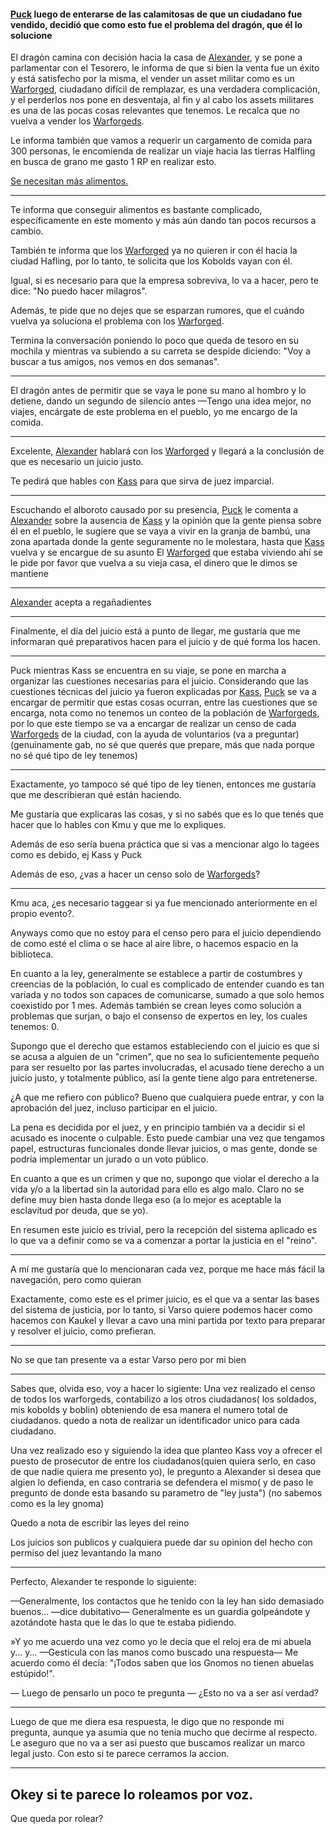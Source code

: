 #### [Puck](Puck.md) luego de enterarse de las calamitosas de que un ciudadano fue vendido, decidió que como esto fue el problema del dragón, que él lo solucione

El dragón camina con decisión hacia la casa de [Alexander](../../!EVENTOS/NPC´s/Alexander.md), y se pone a parlamentar con el Tesorero, le informa de que si bien la venta fue un éxito y está satisfecho por la misma, el vender un asset militar como es un [Warforged](../../../../Nova%20Spes/Recursos%20especiales%20y%20Assets%20del%20reino/Warforgeds.md), ciudadano difícil de remplazar, es una verdadera complicación, y el perderlos nos pone en desventaja, al fin y al cabo los assets militares es una de las pocas cosas relevantes que tenemos.  Le recalca que no vuelva a vender los [Warforgeds](../../../../Nova%20Spes/Recursos%20especiales%20y%20Assets%20del%20reino/Warforgeds.md). 

Le informa también que vamos a requerir un cargamento de comida para 300 personas, le encomienda de realizar un viaje hacia las tierras Halfling en busca de grano
me gasto 1 RP en realizar esto.

[Se necesitan más alimentos.](../../Kmu/Kass/Se%20necesitan%20mas%20alimentos..md)

---

Te informa que conseguir alimentos es bastante complicado, específicamente en este momento y más aún dando tan pocos recursos a cambio.

También te informa que los [Warforged](../../../../Nova%20Spes/Recursos%20especiales%20y%20Assets%20del%20reino/Warforgeds.md) ya no quieren ir con él hacia la ciudad Hafling, por lo tanto, te solicita que los Kobolds vayan con él.

Igual, si es necesario para que la empresa sobreviva, lo va a hacer, pero te dice: "No puedo hacer milagros".

Además, te pide que no dejes que se esparzan rumores, que el cuándo vuelva ya soluciona el problema con los [Warforged](../../../../Nova%20Spes/Recursos%20especiales%20y%20Assets%20del%20reino/Warforgeds.md).

Termina la conversación poniendo lo poco que queda de tesoro en su mochila y mientras va subiendo a su carreta se despide diciendo: "Voy a buscar a tus amigos, nos vemos en dos semanas".

---

El dragón antes de permitir que se vaya le pone su mano al hombro y lo detiene, dando un segundo de silencio antes 
—Tengo una idea mejor, no viajes, encárgate de este problema en el pueblo, yo me encargo de la comida. 

---

Excelente, [Alexander](../../!EVENTOS/NPC´s/Alexander.md) hablará con los [Warforged](../../../../Nova%20Spes/Recursos%20especiales%20y%20Assets%20del%20reino/Warforgeds.md) y llegará a la conclusión de que es necesario un juicio justo.

Te pedirá que hables con [Kass](../../Kmu/Kass/Kass.md) para que sirva de juez imparcial.

---

Escuchando el alboroto causado por su presencia, [Puck](Puck.md) le comenta a [Alexander](../../!EVENTOS/NPC´s/Alexander.md) sobre la ausencia de [Kass](../../Kmu/Kass/Kass.md) y la opinión que la gente piensa sobre él en el pueblo, le sugiere que se vaya a vivir en la granja de bambú, una zona apartada donde la gente seguramente no le molestara, hasta que [Kass](../../Kmu/Kass/Kass.md) vuelva y se encargue de su asunto
El [Warforged](../../../../Nova%20Spes/Recursos%20especiales%20y%20Assets%20del%20reino/Warforgeds.md) que estaba viviendo ahí se le pide por favor que vuelva a su vieja casa, el dinero que le dimos se mantiene

--- 

[Alexander](../../!EVENTOS/NPC´s/Alexander.md) acepta a regañadientes

---

Finalmente, el día del juicio está a punto de llegar, me gustaría que me informaran qué preparativos hacen para el juicio y de qué forma los hacen. 

---
Puck mientras Kass se encuentra en su viaje, se pone en marcha a organizar las cuestiones necesarias para el juicio.
Considerando que las cuestiones técnicas del juicio ya fueron explicadas por [Kass](../../Kmu/Kass/Kass.md), [Puck](Puck.md) se va a encargar de permitir que estas cosas ocurran, entre las cuestiones que se encarga, nota como no tenemos un conteo de la población de  [Warforgeds](../../../../Nova%20Spes/Recursos%20especiales%20y%20Assets%20del%20reino/Warforgeds.md), por lo que este tiempo se va a encargar de realizar un censo de cada  [Warforgeds](../../../../Nova%20Spes/Recursos%20especiales%20y%20Assets%20del%20reino/Warforgeds.md) de la ciudad, con la ayuda de voluntarios (va a preguntar)
(genuinamente gab, no sé que querés que prepare, más que nada porque no sé qué tipo de ley tenemos)

---

Exactamente, yo tampoco sé qué tipo de ley tienen, entonces me gustaría que me describieran qué están haciendo.

Me gustaría que explicaras las cosas, y si no sabés que es lo que tenés que hacer que lo hables con Kmu y que me lo expliques.

Además de eso sería buena práctica que si vas a mencionar algo lo tagees como es debido, ej Kass y Puck

Además de eso, ¿vas a hacer un censo solo de [Warforgeds](../../../../Nova%20Spes/Recursos%20especiales%20y%20Assets%20del%20reino/Warforgeds.md)?

---

Kmu aca, ¿es necesario taggear si ya fue mencionado anteriormente en el propio evento?.

Anyways como que no estoy para el censo pero para el juicio dependiendo de como esté el clima o se hace al aire libre, o hacemos espacio en la biblioteca.

En cuanto a la ley, generalmente se establece a partir de costumbres y creencias de la población, lo cual es complicado de entender cuando es tan variada y no todos son capaces de comunicarse, sumado a que solo hemos coexistido por 1 mes. Además también se crean leyes como solución a problemas que surjan, o bajo el consenso de expertos en ley, los cuales tenemos: 0.

Supongo que el derecho que estamos estableciendo con el juicio es que si se acusa a alguien de un "crimen", que no sea lo suficientemente pequeño para ser resuelto por las partes involucradas, el acusado tiene derecho a un juicio justo, y totalmente público, así la gente tiene algo para entretenerse.

¿A que me refiero con público? Bueno que cualquiera puede entrar, y con la aprobación del juez, incluso participar en el juicio. 

La pena es decidida por el juez, y en principio también va a decidir si el acusado es inocente o culpable. Esto puede cambiar una vez que tengamos papel, estructuras funcionales donde llevar juicios, o mas gente, donde se podría implementar un jurado o un voto público.

En cuanto a que es un crimen y que no, supongo que violar el derecho a la vida y/o a la libertad sin la autoridad para ello es algo malo. Claro no se define muy bien hasta donde llega eso (a lo mejor es aceptable la esclavitud por deuda, que se yo).

En resumen este juicio es trivial, pero la recepción del sistema aplicado es lo que va a definir como se va a comenzar a portar la justicia en el "reino".

---

A mí me gustaría que lo mencionaran cada vez, porque me hace más fácil la navegación, pero como quieran

Exactamente, como este es el primer juicio, es el que va a sentar las bases del sistema de justicia, por lo tanto, si Varso quiere podemos hacer como hacemos con Kaukel y llevar a cavo una mini partida por texto para preparar y resolver el juicio, como prefieran.

---

No se que tan presente va a estar Varso pero por mi bien

---

Sabes que, olvida eso, voy a hacer lo sigiente:
Una vez realizado el censo de todos los warforgeds, contabilizo a los otros ciudadanos( los soldados, mis kobolds y boblin) obteniendo de esa manera el numero total de ciudadanos. quedo a nota de realizar un identificador unico para cada ciudadano.

Una vez realizado eso y siguiendo la idea que planteo Kass voy a ofrecer el puesto de prosecutor de entre los ciudadanos(quien quiera serlo, en caso de que nadie quiera me presento yo), le pregunto a Alexander si desea que algien lo defienda, en caso contraria se defendera el mismo( y de paso le pregunto de donde esta basando su parametro de "ley justa") (no sabemos como es la ley gnoma)

Quedo a nota de escribir las leyes del reino

Los juicios son publicos y cualquiera puede dar su opinion del hecho con permiso del juez levantando la mano 

---

Perfecto, Alexander te responde lo siguiente:

—Generalmente, los contactos que he tenido con la ley han sido demasiado buenos... —dice dubitativo— Generalmente es un guardia golpeándote y azotándote hasta que le das lo que te estaba pidiendo. 

»Y yo me acuerdo una vez como yo le decía que el reloj era de mi abuela y... y... —Gesticula con las manos como buscado una respuesta— Me acuerdo como él decía: "¡Todos saben que los Gnomos no tienen abuelas estúpido!".

— Luego de pensarlo un poco te pregunta —  ¿Esto no va a ser así verdad?

--- 

Luego de que me diera esa respuesta, le digo que no responde mi pregunta, aunque ya asumia que no tenia mucho que decirme al respecto. Le aseguro que no va a ser asi puesto que buscamos realizar un marco legal justo.
Con esto si te parece cerramos la accion. 

---

Okey si te parece lo roleamos por voz.
---
Que  queda por rolear?
